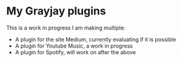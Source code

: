 # My Grayjay plugins
 This is a work in progress
 I am making multiple:
 - A plugin for the site Medium, currently evaluating if it is possible
 - A plugin for Youtube Music, a work in progress
 - A plugin for Spotify, will work on after the above
